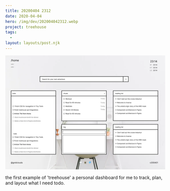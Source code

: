 ```yaml
---
title: 20200404 2312
date: 2020-04-04
hero: /img/dev/202004042312.webp
project: treehouse
tags:
  -
layout: layouts/post.njk
---
```


![Screenshot of treehouse sie draft](/img/dev/202004042312.webp)

the first example of 'treehouse' a personal dashboard for me to track, plan, and layout what I need todo.
